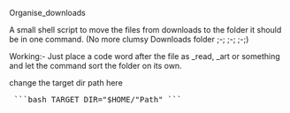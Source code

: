 Organise_downloads

A small shell script to move the files from downloads to the folder it should be in one command. (No more clumsy Downloads folder ;-; ;-; ;-;)

Working:-
Just place a code word after the file as _read, _art or something and let the command sort the folder on its own.

change the target dir path here
<pre> ```bash TARGET_DIR="$HOME/"Path" ``` </pre>

